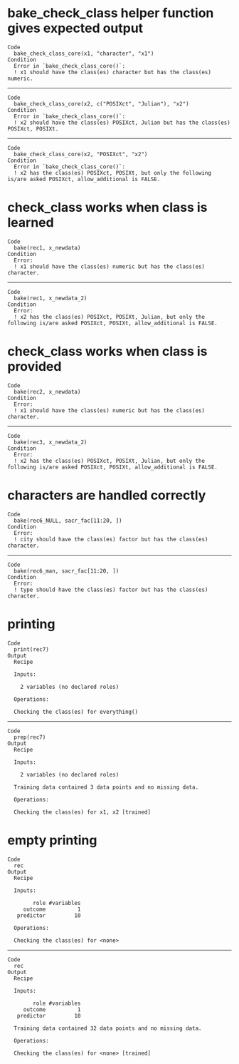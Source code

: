 # bake_check_class helper function gives expected output

    Code
      bake_check_class_core(x1, "character", "x1")
    Condition
      Error in `bake_check_class_core()`:
      ! x1 should have the class(es) character but has the class(es) numeric.

---

    Code
      bake_check_class_core(x2, c("POSIXct", "Julian"), "x2")
    Condition
      Error in `bake_check_class_core()`:
      ! x2 should have the class(es) POSIXct, Julian but has the class(es) POSIXct, POSIXt.

---

    Code
      bake_check_class_core(x2, "POSIXct", "x2")
    Condition
      Error in `bake_check_class_core()`:
      ! x2 has the class(es) POSIXct, POSIXt, but only the following is/are asked POSIXct, allow_additional is FALSE.

# check_class works when class is learned

    Code
      bake(rec1, x_newdata)
    Condition
      Error:
      ! x1 should have the class(es) numeric but has the class(es) character.

---

    Code
      bake(rec1, x_newdata_2)
    Condition
      Error:
      ! x2 has the class(es) POSIXct, POSIXt, Julian, but only the following is/are asked POSIXct, POSIXt, allow_additional is FALSE.

# check_class works when class is provided

    Code
      bake(rec2, x_newdata)
    Condition
      Error:
      ! x1 should have the class(es) numeric but has the class(es) character.

---

    Code
      bake(rec3, x_newdata_2)
    Condition
      Error:
      ! x2 has the class(es) POSIXct, POSIXt, Julian, but only the following is/are asked POSIXct, POSIXt, allow_additional is FALSE.

# characters are handled correctly

    Code
      bake(rec6_NULL, sacr_fac[11:20, ])
    Condition
      Error:
      ! city should have the class(es) factor but has the class(es) character.

---

    Code
      bake(rec6_man, sacr_fac[11:20, ])
    Condition
      Error:
      ! type should have the class(es) factor but has the class(es) character.

# printing

    Code
      print(rec7)
    Output
      Recipe
      
      Inputs:
      
        2 variables (no declared roles)
      
      Operations:
      
      Checking the class(es) for everything()

---

    Code
      prep(rec7)
    Output
      Recipe
      
      Inputs:
      
        2 variables (no declared roles)
      
      Training data contained 3 data points and no missing data.
      
      Operations:
      
      Checking the class(es) for x1, x2 [trained]

# empty printing

    Code
      rec
    Output
      Recipe
      
      Inputs:
      
            role #variables
         outcome          1
       predictor         10
      
      Operations:
      
      Checking the class(es) for <none>

---

    Code
      rec
    Output
      Recipe
      
      Inputs:
      
            role #variables
         outcome          1
       predictor         10
      
      Training data contained 32 data points and no missing data.
      
      Operations:
      
      Checking the class(es) for <none> [trained]

